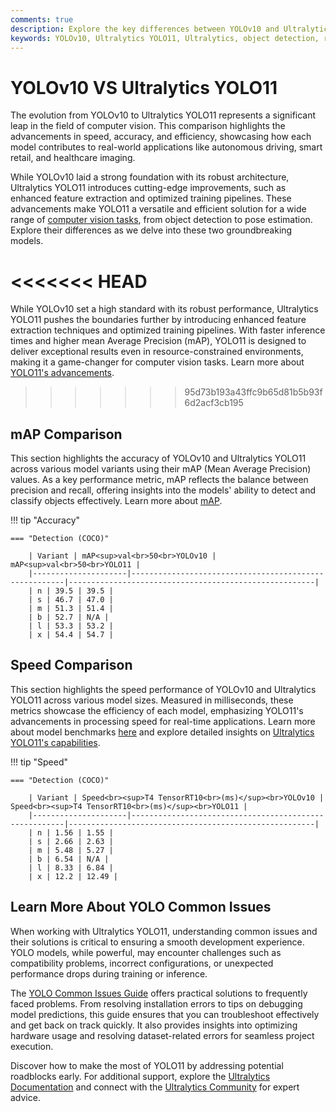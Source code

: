```yaml
---
comments: true
description: Explore the key differences between YOLOv10 and Ultralytics YOLO11 in this comprehensive comparison. Discover how Ultralytics YOLO11 redefines computer vision with enhanced accuracy, faster processing, and optimized efficiency for real-time AI and edge AI applications.
keywords: YOLOv10, Ultralytics YOLO11, Ultralytics, object detection, real-time AI, edge AI, computer vision
---
```


# YOLOv10 VS Ultralytics YOLO11

The evolution from YOLOv10 to Ultralytics YOLO11 represents a significant leap in the field of computer vision. This comparison highlights the advancements in speed, accuracy, and efficiency, showcasing how each model contributes to real-world applications like autonomous driving, smart retail, and healthcare imaging.

While YOLOv10 laid a strong foundation with its robust architecture, Ultralytics YOLO11 introduces cutting-edge improvements, such as enhanced feature extraction and optimized training pipelines. These advancements make YOLO11 a versatile and efficient solution for a wide range of [computer vision tasks](https://docs.ultralytics.com/tasks/), from object detection to pose estimation. Explore their differences as we delve into these two groundbreaking models.

# <<<<<<< HEAD

While YOLOv10 set a high standard with its robust performance, Ultralytics YOLO11 pushes the boundaries further by introducing enhanced feature extraction techniques and optimized training pipelines. With faster inference times and higher mean Average Precision (mAP), YOLO11 is designed to deliver exceptional results even in resource-constrained environments, making it a game-changer for computer vision tasks. Learn more about [YOLO11's advancements](https://www.ultralytics.com/blog/ultralytics-yolo11-has-arrived-redefine-whats-possible-in-ai).

> > > > > > > 95d73b193a43ffc9b65d81b5b93f6d2acf3cb195

## mAP Comparison

This section highlights the accuracy of YOLOv10 and Ultralytics YOLO11 across various model variants using their mAP (Mean Average Precision) values. As a key performance metric, mAP reflects the balance between precision and recall, offering insights into the models' ability to detect and classify objects effectively. Learn more about [mAP](https://www.ultralytics.com/glossary/mean-average-precision-map).

!!! tip "Accuracy"

    === "Detection (COCO)"

    	| Variant | mAP<sup>val<br>50<br>YOLOv10 | mAP<sup>val<br>50<br>YOLO11 |
    	|---------------------|-------------------------------------------------------|-------------------------------------------------------|
    	| n | 39.5 | 39.5 |
    	| s | 46.7 | 47.0 |
    	| m | 51.3 | 51.4 |
    	| b | 52.7 | N/A |
    	| l | 53.3 | 53.2 |
    	| x | 54.4 | 54.7 |


## Speed Comparison

This section highlights the speed performance of YOLOv10 and Ultralytics YOLO11 across various model sizes. Measured in milliseconds, these metrics showcase the efficiency of each model, emphasizing YOLO11's advancements in processing speed for real-time applications. Learn more about model benchmarks [here](https://docs.ultralytics.com/reference/utils/benchmarks/) and explore detailed insights on [Ultralytics YOLO11's capabilities](https://www.ultralytics.com/blog/all-you-need-to-know-about-ultralytics-yolo11-and-its-applications).

!!! tip "Speed"

    === "Detection (COCO)"

    	| Variant | Speed<br><sup>T4 TensorRT10<br>(ms)</sup><br>YOLOv10 | Speed<br><sup>T4 TensorRT10<br>(ms)</sup><br>YOLO11 |
    	|---------------------|-------------------------------------------------------|-------------------------------------------------------|
    	| n | 1.56 | 1.55 |
    	| s | 2.66 | 2.63 |
    	| m | 5.48 | 5.27 |
    	| b | 6.54 | N/A |
    	| l | 8.33 | 6.84 |
    	| x | 12.2 | 12.49 |

## Learn More About YOLO Common Issues

When working with Ultralytics YOLO11, understanding common issues and their solutions is critical to ensuring a smooth development experience. YOLO models, while powerful, may encounter challenges such as compatibility problems, incorrect configurations, or unexpected performance drops during training or inference.

The [YOLO Common Issues Guide](https://docs.ultralytics.com/guides/yolo-common-issues/) offers practical solutions to frequently faced problems. From resolving installation errors to tips on debugging model predictions, this guide ensures that you can troubleshoot effectively and get back on track quickly. It also provides insights into optimizing hardware usage and resolving dataset-related errors for seamless project execution.

Discover how to make the most of YOLO11 by addressing potential roadblocks early. For additional support, explore the [Ultralytics Documentation](https://docs.ultralytics.com/) and connect with the [Ultralytics Community](https://discord.com/invite/ultralytics) for expert advice.
